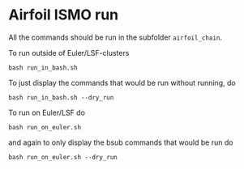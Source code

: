 # Airfoil ISMO run

All the commands should be run in the subfolder ```airfoil_chain```.

To run outside of Euler/LSF-clusters

    bash run_in_bash.sh

To just display the commands that would be run without running, do
 
    bash run_in_bash.sh --dry_run

To run on Euler/LSF do

    bash run_on_euler.sh

and again to only display the bsub commands that would be run do

    bash run_on_euler.sh --dry_run
